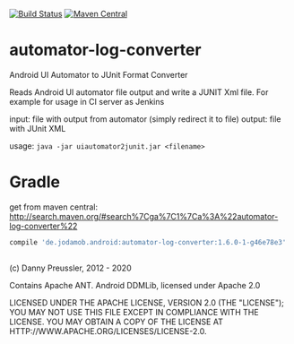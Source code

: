[![Build Status](https://travis-ci.org/dpreussler/automator-log-converter.svg?branch=master)](https://travis-ci.org/dpreussler/automator-log-converter)
[![Maven Central](https://maven-badges.herokuapp.com/maven-central/de.jodamob.android/automator-log-converter/badge.svg)](https://maven-badges.herokuapp.com/maven-central/de.jodamob.android/automator-log-converter)


automator-log-converter
=======================

Android UI Automator to JUnit Format Converter

Reads Android UI automator file output and write a JUNIT Xml file. For example for usage in CI server as Jenkins

input: file with output from automator (simply redirect it to file)
output: file with JUnit XML

usage: `java -jar uiautomator2junit.jar <filename>`


Gradle
======

get from maven central:
http://search.maven.org/#search%7Cga%7C1%7Ca%3A%22automator-log-converter%22

```groovy
compile 'de.jodamob.android:automator-log-converter:1.6.0-1-g46e78e3'
 
```


(c) Danny Preussler, 2012 - 2020

Contains Apache ANT. Android DDMLib, licensed under Apache 2.0

LICENSED UNDER THE APACHE LICENSE, VERSION 2.0 (THE "LICENSE"); YOU MAY NOT USE THIS FILE EXCEPT IN COMPLIANCE WITH THE LICENSE. YOU MAY OBTAIN A COPY OF THE LICENSE AT HTTP://WWW.APACHE.ORG/LICENSES/LICENSE-2.0.
